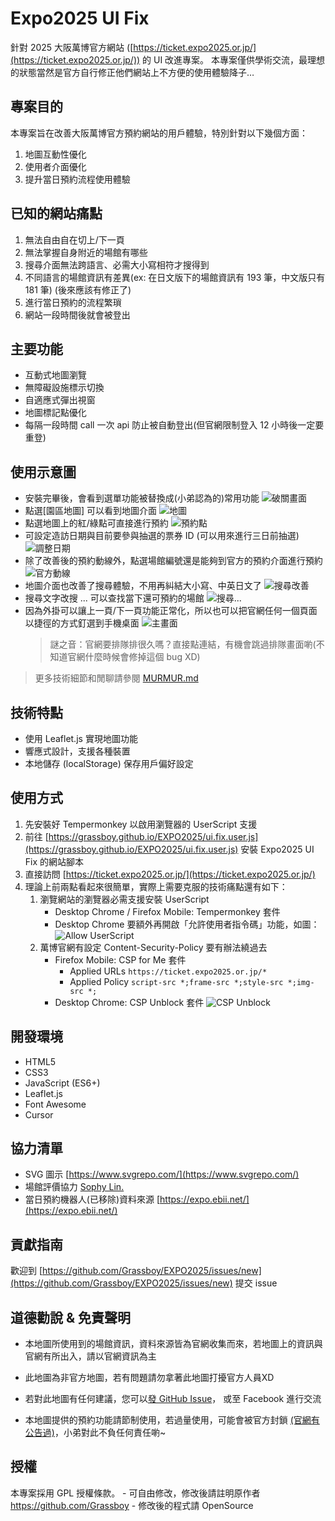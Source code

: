 # Expo2025 UI Fix

針對 2025 大阪萬博官方網站 ([https://ticket.expo2025.or.jp/](https://ticket.expo2025.or.jp/)) 的 UI 改進專案。
本專案僅供學術交流，最理想的狀態當然是官方自行修正他們網站上不方便的使用體驗降子…

## 專案目的

本專案旨在改善大阪萬博官方預約網站的用戶體驗，特別針對以下幾個方面：

1. 地圖互動性優化
2. 使用者介面優化
3. 提升當日預約流程使用體驗

## 已知的網站痛點

1. 無法自由自在切上/下一頁
1. 無法掌握自身附近的場館有哪些
1. 搜尋介面無法跨語言、必需大小寫相符才搜得到
1. 不同語言的場館資訊有差異(ex: 在日文版下的場館資訊有 193 筆，中文版只有 181 筆) (後來應該有修正了)
1. 進行當日預約的流程繁瑣
1. 網站一段時間後就會被登出

## 主要功能

- 互動式地圖瀏覽
- 無障礙設施標示切換
- 自適應式彈出視窗
- 地圖標記點優化
- 每隔一段時間 call 一次 api 防止被自動登出(但官網限制登入 12 小時後一定要重登)

## 使用示意圖
- 安裝完畢後，會看到選單功能被替換成(小弟認為的)常用功能
   ![破關畫面](https://i.imgur.com/21hTAal.png)
- 點選[園區地圖] 可以看到地圖介面
   ![地圖](https://i.imgur.com/CVMo9r7.png)
- 點選地圖上的紅/綠點可直接進行預約
   ![預約點](https://i.imgur.com/9glWkHE.png)
- 可設定造訪日期與目前要參與抽選的票券 ID (可以用來進行三日前抽選)
   ![調整日期](https://i.imgur.com/A1BrWCr.png)
- 除了改善後的預約動線外，點選場館編號還是能夠到官方的預約介面進行預約
   ![官方動線](https://i.imgur.com/rIcQaKm.png)
- 地圖介面也改善了搜尋體驗，不用再糾結大小寫、中英日文了
   ![搜尋改善](https://i.imgur.com/uguh19m.png)
- 搜尋文字改搜 ... 可以查找當下還可預約的場館
   ![搜尋...](https://i.imgur.com/TCn5AfZ.png)
- 因為外掛可以讓上一頁/下一頁功能正常化，所以也可以把官網任何一個頁面以捷徑的方式釘選到手機桌面
   ![主畫面](https://i.imgur.com/ibr21AK.png)
   > 謎之音：官網要排隊排很久嗎？直接點連結，有機會跳過排隊畫面喲(不知道官網什麼時候會修掉這個 bug XD)

> 更多技術細節和閒聊請參閱 [MURMUR.md](./MURMUR.md)

## 技術特點

- 使用 Leaflet.js 實現地圖功能
- 響應式設計，支援各種裝置
- 本地儲存 (localStorage) 保存用戶偏好設定

## 使用方式

1. 先安裝好 Tempermonkey 以啟用瀏覽器的 UserScript 支援
1. 前往 [https://grassboy.github.io/EXPO2025/ui.fix.user.js](https://grassboy.github.io/EXPO2025/ui.fix.user.js) 安裝 Expo2025 UI Fix 的網站腳本
1. 直接訪問 [https://ticket.expo2025.or.jp/](https://ticket.expo2025.or.jp/)
1. 理論上前兩點看起來很簡單，實際上需要克服的技術痛點還有如下：
    1. 瀏覽網站的瀏覽器必需支援安裝 UserScript
        - Desktop Chrome / Firefox Mobile: Tempermonkey 套件
        - Desktop Chrome 要額外再開啟「允許使用者指令碼」功能，如圖：
            ![Allow UserScript](https://i.imgur.com/XARiSKf.png)
    1. 萬博官網有設定 Content-Security-Policy 要有辦法繞過去
        - Firefox Mobile: CSP for Me 套件
            - Applied URLs ```https://ticket.expo2025.or.jp/*```
            - Applied Policy ```script-src *;frame-src *;style-src *;img-src *; ```
        - Desktop Chrome: CSP Unblock 套件
            ![CSP Unblock](https://i.imgur.com/DcFEIBw.png)

## 開發環境

- HTML5
- CSS3
- JavaScript (ES6+)
- Leaflet.js
- Font Awesome
- Cursor 

## 協力清單
 - SVG 圖示 [https://www.svgrepo.com/](https://www.svgrepo.com/)
 - 場館評價協力 [Sophy Lin.](https://docs.google.com/spreadsheets/d/e/2PACX-1vQ2iOPhoVcIdiR4fha8-YV0zbFeKJHwXBD97_FqSuSUdWrLm82dUnsmtvZpxY4qQpe0UYTXMCbhFMaK/pubhtml?fbclid=IwY2xjawJ2nuJleHRuA2FlbQIxMABicmlkETFESUlkSWt0dWFZNzUzUUFLAR6AegBApEHvz8N76TT7bg-AdbbMuXpi9S0MTgardWOyHlDxJiFa_XJf20tVYg_aem_EHqJW0lUFvytpd1KdWWAQA)
 - 當日預約機器人(已移除)資料來源 [https://expo.ebii.net/](https://expo.ebii.net/)

## 貢獻指南

歡迎到 [https://github.com/Grassboy/EXPO2025/issues/new](https://github.com/Grassboy/EXPO2025/issues/new) 提交 issue

## 道德勸說 & 免責聲明

- 本地圖所使用到的場館資訊，資料來源皆為官網收集而來，若地圖上的資訊與官網有所出入，請以官網資訊為主
- 此地圖為非官方地圖，若有問題請勿拿著此地圖打擾官方人員XD

- 若對此地圖有任何建議，您可以[發 GitHub Issue](https://github.com/Grassboy/EXPO2025/issues/new)， 或至 Facebook 進行交流
- 本地圖提供的預約功能請節制使用，若過量使用，可能會被官方封鎖 [(官網有公告過)](www.expo2025.or.jp.t.att.hp.transer.com/news/news-20250828-02/)，小弟對此不負任何責任喲~

## 授權

本專案採用 GPL 授權條款。 
    - 可自由修改，修改後請註明原作者 https://github.com/Grassboy
    - 修改後的程式請 OpenSource